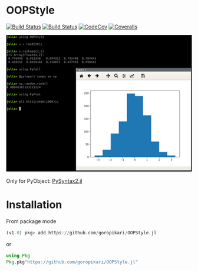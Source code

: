 # OOPStyle

[![Build Status](https://travis-ci.org/goropikari/OOPStyle.jl.svg?branch=master)](https://travis-ci.org/goropikari/OOPStyle.jl)
[![Build Status](https://ci.appveyor.com/api/projects/status/github/goropikari/OOPStyle.jl?svg=true)](https://ci.appveyor.com/project/goropikari/OOPStyle-jl)
[![CodeCov](https://codecov.io/gh/goropikari/OOPStyle.jl/branch/master/graph/badge.svg)](https://codecov.io/gh/goropikari/OOPStyle.jl)
[![Coveralls](https://coveralls.io/repos/github/goropikari/OOPStyle.jl/badge.svg?branch=master)](https://coveralls.io/github/goropikari/OOPStyle.jl?branch=master)

![OOPStyle](./pic/oopstyle.png)



Only for PyObject: [PySyntax2.jl](https://github.com/goropikari/PySyntax2.jl)

# Installation
From package mode
```julia
(v1.0) pkg> add https://github.com/goropikari/OOPStyle.jl
```
or
```julia
using Pkg
Pkg.pkg"https://github.com/goropikari/OOPStyle.jl"
```
